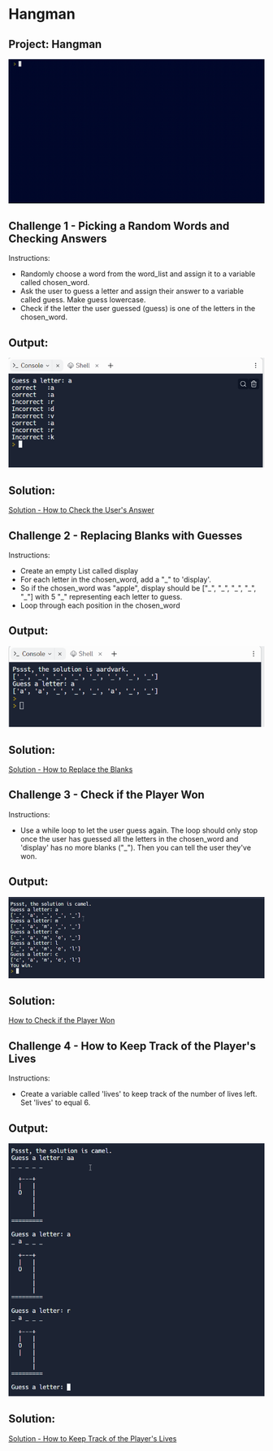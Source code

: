 # Hangman

## Project: Hangman
<img src="https://github.com/Jay-Jay23/Python-100-Days-Of-Code/blob/main/Projects/Day%207/hangman.gif" alt="hangman">


## Challenge 1 - Picking a Random Words and Checking Answers
Instructions:
<ul>
    <li>Randomly choose a word from the word_list and assign it to a variable called chosen_word.</li>
    <li>Ask the user to guess a letter and assign their answer to a variable called guess. Make guess lowercase.</li>
    <li>Check if the letter the user guessed (guess) is one of the letters in the chosen_word.</li>
</ul>
 
## Output:
<img src="https://github.com/Jay-Jay23/Python-100-Days-Of-Code/blob/main/Projects/Day%207/Logs/challeng%201.1.png" alt="challenge1">

## Solution:
<a href="https://github.com/Jay-Jay23/Python-100-Days-Of-Code/blob/main/Projects/Day%207/Logs/challenge%201.py">Solution - How to Check the User's Answer</a>


## Challenge 2 - Replacing Blanks with Guesses
Instructions:
<ul>
<li> Create an empty List called display</li>
<li>For each letter in the chosen_word, add a "_" to 'display'.</li>
<li>So if the chosen_word was "apple", display should be ["_", "_", "_", "_", "_"] with 5 "_" representing each letter to guess.</li>
<li>Loop through each position in the chosen_word</li>
</ul>
 
## Output:
<img src="https://github.com/Jay-Jay23/Python-100-Days-Of-Code/blob/main/Projects/Day%207/Logs/challeng%202.1.png" alt="exercise2">

## Solution:
<a href="https://github.com/Jay-Jay23/Python-100-Days-Of-Code/blob/main/Projects/Day%207/Logs/challenge%202.py">Solution - How to Replace the Blanks</a>

## Challenge 3 - Check if the Player Won
Instructions:
<ul>
<li> Use a while loop to let the user guess again. The loop should only stop once the user has guessed all the letters in the chosen_word and 'display' has no more blanks ("_"). Then you can tell the user they've won.</li>
</ul>
 
## Output:
<img src="https://github.com/Jay-Jay23/Python-100-Days-Of-Code/blob/main/Projects/Day%207/Logs/challeng%203.1.png" alt="exercise3">

## Solution:
<a href="https://github.com/Jay-Jay23/Python-100-Days-Of-Code/blob/main/Projects/Day%207/Logs/challenge%203.py">How to Check if the Player Won</a>

## Challenge 4 - How to Keep Track of the Player's Lives
Instructions:
<ul>
    <li> Create a variable called 'lives' to keep track of the number of lives left.</li>
</li>Set 'lives' to equal 6.</li>
</ul>
 
## Output:
<img src="https://github.com/Jay-Jay23/Python-100-Days-Of-Code/blob/main/Projects/Day%207/Logs/challeng%204.1.png" alt="exercise4">

## Solution:
<a href="https://github.com/Jay-Jay23/Python-100-Days-Of-Code/blob/main/Projects/Day%207/Logs/challenge%204.py">Solution - How to Keep Track of the Player's Lives</a>


